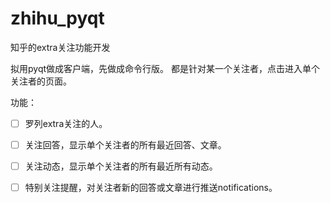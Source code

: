 # zhihu_pyqt


知乎的extra关注功能开发

拟用pyqt做成客户端，先做成命令行版。
都是针对某一个关注者，点击进入单个关注者的页面。

功能：
- [ ] 罗列extra关注的人。
- [ ] 关注回答，显示单个关注者的所有最近回答、文章。
- [ ] 关注动态，显示单个关注者的所有最近所有动态。
- [ ] 特别关注提醒，对关注者新的回答或文章进行推送notifications。

